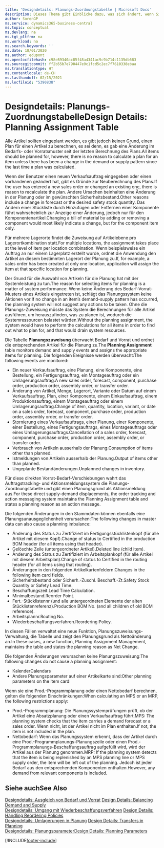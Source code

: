 ```yaml
---
title: 'Designdetails: Planungs-Zuordnungstabelle | Microsoft Docs'
description: Dieses Thema gibt Einblicke dazu, was sich ändert, wenn Sie einen Artikel für die Planung ändern.
author: SorenGP
ms.service: dynamics365-business-central
ms.topic: conceptual
ms.devlang: na
ms.tgt_pltfrm: na
ms.workload: na
ms.search.keywords: ''
ms.date: 10/01/2020
ms.author: edupont
ms.openlocfilehash: c98e89340ac85f48a4341ac9c9b714c1135db683
ms.sourcegitcommit: ff2b55b7e790447e0c1fcd5c2ec7f7610338ebaa
ms.translationtype: HT
ms.contentlocale: de-CH
ms.lasthandoff: 02/15/2021
ms.locfileid: "5390838"
---
```

# <a name="design-details-planning-assignment-table"></a><span data-ttu-id="9c51e-103">Designdetails: Planungs-Zuordnungstabelle</span><span class="sxs-lookup"><span data-stu-id="9c51e-103">Design Details: Planning Assignment Table</span></span>
<span data-ttu-id="9c51e-104">Alle Artikel sollten eingeplant werden, es gibt jedoch keinen Grund, einen Plan für einen Artikel zu berechnen, es sei denn, es gab eine Änderung im Bedarfs- oder Vorratsmuster seit der letzten Berechnung des Plans.</span><span class="sxs-lookup"><span data-stu-id="9c51e-104">All items should be planned for, however, there is no reason to calculate a plan for an item unless there has been a change in the demand or supply pattern since the last time a plan was calculated.</span></span>  

<span data-ttu-id="9c51e-105">Wenn der Benutzer einen neuen Verkaufsauftrag eingegeben oder einen vorhandenen geändert hat, gibt es Gründe zur Neuberechnung des Plans.</span><span class="sxs-lookup"><span data-stu-id="9c51e-105">If the user has entered a new sales order or changed an existing one, there is reason to recalculate the plan.</span></span> <span data-ttu-id="9c51e-106">Andere Ursachen beinhalten eine Änderung in der Planung oder im gewünschten Sicherheitsbestand.</span><span class="sxs-lookup"><span data-stu-id="9c51e-106">Other reasons include a change in forecast or the desired safety stock quantity.</span></span> <span data-ttu-id="9c51e-107">Das Ändern einer Stückliste durch Hinzufügen oder Entfernen einer Komponente führt wahrscheinlich zur Anzeige einer Änderung, jedoch nur für den Komponentenartikel.</span><span class="sxs-lookup"><span data-stu-id="9c51e-107">Changing a bill of material by adding or removing a component would most likely indicate a change, but for the component item only.</span></span>  

<span data-ttu-id="9c51e-108">Für mehrere Lagerorte findet die Zuweisung auf Artikelebene pro Lagerortkombination statt.</span><span class="sxs-lookup"><span data-stu-id="9c51e-108">For multiple locations, the assignment takes place at the level of item per location combination.</span></span> <span data-ttu-id="9c51e-109">Wenn beispielsweise ein Auftrag an nur einem Lagerplatz erstellt wurde, ordnet die Anwendung den Artikel an diesem bestimmten Lagerort der Planung zu.</span><span class="sxs-lookup"><span data-stu-id="9c51e-109">If, for example, a sales order has been created at only one location, application will assign the item at that specific location for planning.</span></span>  

<span data-ttu-id="9c51e-110">Der Grund für die Auswahl von Artikeln für die Planung hat mit der Systemleistung zu tun.</span><span class="sxs-lookup"><span data-stu-id="9c51e-110">The reason for selecting items for planning is a matter of system performance.</span></span> <span data-ttu-id="9c51e-111">Wenn keine Änderung des Bedarf-Vorrat-Musters eines Artikels eingetreten ist, schlägt das Planungssystem keine Aktionen vor.</span><span class="sxs-lookup"><span data-stu-id="9c51e-111">If no change in an item’s demand-supply pattern has occurred, the planning system will not suggest any actions to be taken.</span></span> <span data-ttu-id="9c51e-112">Ohne die Planungs-Zuweisung müsste das System die Berechnungen für alle Artikel ausführen, um herauszufinden, was zu planen ist, wodurch die Systemressourcen belastet würden.</span><span class="sxs-lookup"><span data-stu-id="9c51e-112">Without the planning assignment, the system would have to perform the calculations for all items in order to find out what to plan for, and that would drain system resources.</span></span>  

<span data-ttu-id="9c51e-113">Die Tabelle **Planungszuweisung** überwacht Bedarf und Vorrat und ordnet die entsprechenden Artikel für die Planung zu.</span><span class="sxs-lookup"><span data-stu-id="9c51e-113">The **Planning Assignment** table monitors demand and supply events and assigns the appropriate items for planning.</span></span> <span data-ttu-id="9c51e-114">Die folgenden Ereignisse werden überwacht:</span><span class="sxs-lookup"><span data-stu-id="9c51e-114">The following events are monitored:</span></span>  

* <span data-ttu-id="9c51e-115">Ein neuer Verkaufsauftrag, eine Planung, eine Komponente, eine Bestellung, ein Fertigungsauftrag, ein Montageauftrag oder ein Umlagerungsauftrag.</span><span class="sxs-lookup"><span data-stu-id="9c51e-115">A new sales order, forecast, component, purchase order, production order, assembly order, or transfer order.</span></span>  
* <span data-ttu-id="9c51e-116">Änderung von Artikel, Menge, Lagerort, Variante oder Datum auf einem Verkaufsauftrag, Plan, einer Komponente, einem Einkaufsauftrag, einem Produktionsauftrag, einem Montageauftrag oder einem Umlagerungsauftrag.</span><span class="sxs-lookup"><span data-stu-id="9c51e-116">Change of item, quantity, location, variant, or date on a sales order, forecast, component, purchase order, production order, assembly order, or transfer order.</span></span>  
* <span data-ttu-id="9c51e-117">Stornierung eines Verkaufsauftrags, einer Planung, einer Komponente, einer Bestellung, eines Fertigungsauftrags, eines Montageauftrags oder eines Umlagerungsauftrags.</span><span class="sxs-lookup"><span data-stu-id="9c51e-117">Cancellation of a sales order, forecast, component, purchase order, production order, assembly order, or transfer order.</span></span>  
* <span data-ttu-id="9c51e-118">Verbrauch von Artikeln ausserhalb der Planung.</span><span class="sxs-lookup"><span data-stu-id="9c51e-118">Consumption of items other than planned.</span></span>  
* <span data-ttu-id="9c51e-119">Istmeldungen von Artikeln ausserhalb der Planung.</span><span class="sxs-lookup"><span data-stu-id="9c51e-119">Output of items other than planned.</span></span>  
* <span data-ttu-id="9c51e-120">Ungeplante Bestandänderungen.</span><span class="sxs-lookup"><span data-stu-id="9c51e-120">Unplanned changes in inventory.</span></span>  

<span data-ttu-id="9c51e-121">Für diese direkten Vorrat-Bedarf-Verschiebungen wahrt das Auftragstracking- und Aktionsmeldungssystem die Planungs-Zuordnungstabelle und gibt einen Planungsgrund als Aktionsmeldung aus.</span><span class="sxs-lookup"><span data-stu-id="9c51e-121">For these direct supply-demand displacements, the order tracking and action messaging system maintains the Planning Assignment table and states a planning reason as an action message.</span></span>  

<span data-ttu-id="9c51e-122">Die folgenden Änderungen in den Stammdaten können ebenfalls eine Planungsunausgeglichenheit verursachen:</span><span class="sxs-lookup"><span data-stu-id="9c51e-122">The following changes in master data can also cause a planning imbalance:</span></span>  

* <span data-ttu-id="9c51e-123">Änderung des Status zu Zertifiziert im Fertigungsstücklistenkopf (für alle Artikel mit diesem Kopf).</span><span class="sxs-lookup"><span data-stu-id="9c51e-123">Change of status to Certified in the production BOM header (for all items using that header).</span></span>  
* <span data-ttu-id="9c51e-124">Gelöschte Zeile (untergeordneter Artikel).</span><span class="sxs-lookup"><span data-stu-id="9c51e-124">Deleted line (child item).</span></span>  
* <span data-ttu-id="9c51e-125">Änderung des Status zu Zertifiziert im Arbeitsplankopf (für alle Artikel mit diesem Arbeitsplan).</span><span class="sxs-lookup"><span data-stu-id="9c51e-125">Change of status to Certified in the routing header (for all items using that routing).</span></span>  
* <span data-ttu-id="9c51e-126">Änderungen in den folgenden Artikelkartenfeldern.</span><span class="sxs-lookup"><span data-stu-id="9c51e-126">Changes in the following item card fields.</span></span>  
* <span data-ttu-id="9c51e-127">Sicherheitsbestand oder Sicherh.-Zuschl. Beschaff.-Zt.</span><span class="sxs-lookup"><span data-stu-id="9c51e-127">Safety Stock Quantity or Safety Lead Time.</span></span>  
* <span data-ttu-id="9c51e-128">Beschaffungszeit.</span><span class="sxs-lookup"><span data-stu-id="9c51e-128">Lead Time Calculation.</span></span>  
* <span data-ttu-id="9c51e-129">Minimalbestand.</span><span class="sxs-lookup"><span data-stu-id="9c51e-129">Reorder Point.</span></span>  
* <span data-ttu-id="9c51e-130">Fert.-Stücklistennr (und alle untergeordneten Elemente der alten Stücklistenreferenz).</span><span class="sxs-lookup"><span data-stu-id="9c51e-130">Production BOM No. (and all children of old BOM reference).</span></span>  
* <span data-ttu-id="9c51e-131">Arbeitsplannr.</span><span class="sxs-lookup"><span data-stu-id="9c51e-131">Routing No.</span></span>  
* <span data-ttu-id="9c51e-132">Wiederbeschaffungsverfahren.</span><span class="sxs-lookup"><span data-stu-id="9c51e-132">Reordering Policy.</span></span>  

<span data-ttu-id="9c51e-133">In diesen Fällen verwaltet eine neue Funktion, Planungszuweisungs-Verwaltung, die Tabelle und zeigt den Planungsgrund als Nettoänderung an.</span><span class="sxs-lookup"><span data-stu-id="9c51e-133">In these cases, a new function, Planning Assignment Management, maintains the table and states the planning reason as Net Change.</span></span>  

<span data-ttu-id="9c51e-134">Die folgenden Änderungen verursachen keine Planungszuweisung:</span><span class="sxs-lookup"><span data-stu-id="9c51e-134">The following changes do not cause a planning assignment:</span></span>  

* <span data-ttu-id="9c51e-135">Kalender</span><span class="sxs-lookup"><span data-stu-id="9c51e-135">Calendars</span></span>  
* <span data-ttu-id="9c51e-136">Andere Planungsparameter auf einer Artikelkarte sind:</span><span class="sxs-lookup"><span data-stu-id="9c51e-136">Other planning parameters on the item card</span></span>  

<span data-ttu-id="9c51e-137">Wenn sie eine Prod.-Programmplanung oder einen Nettobedarf berechnen, gelten die folgenden Einschränkungen:</span><span class="sxs-lookup"><span data-stu-id="9c51e-137">When calculating an MPS or an MRP, the following restrictions apply:</span></span>  

* <span data-ttu-id="9c51e-138">Prod.-Programmplanung: Die Planungssystemprüfungen prüft, ob der Artikel eine Absatzplanung oder einen Verkaufsauftrag führt.</span><span class="sxs-lookup"><span data-stu-id="9c51e-138">MPS: The planning system checks that the item carries a demand forecast or a sales order.</span></span> <span data-ttu-id="9c51e-139">Wenn nicht, ist der Artikel nicht im Plan enthalten.</span><span class="sxs-lookup"><span data-stu-id="9c51e-139">If not, the item is not included in the plan.</span></span>  
* <span data-ttu-id="9c51e-140">Nettobedarf: Wenn das Planungssystem erkennt, dass der Artikel durch eine Prod.-Programmplanungs-Planungszeile oder einen Prod.-Programmplanungs-Beschaffungsauftrag aufgefüllt wird, wird der Artikel aus der Planung genommen.</span><span class="sxs-lookup"><span data-stu-id="9c51e-140">MRP: If the planning system detects that the item is being replenished by an MPS planning line or MPS supply order, the item will be left out of the planning.</span></span> <span data-ttu-id="9c51e-141">Jedoch ist jeder Bedarf aus den entsprechenden Komponenten enthalten.</span><span class="sxs-lookup"><span data-stu-id="9c51e-141">However, any demand from relevant components is included.</span></span>  

## <a name="see-also"></a><span data-ttu-id="9c51e-142">Siehe auch</span><span class="sxs-lookup"><span data-stu-id="9c51e-142">See Also</span></span>  
<span data-ttu-id="9c51e-143">[Designdetails: Ausgleich von Bedarf und Vorrat](design-details-balancing-demand-and-supply.md) </span><span class="sxs-lookup"><span data-stu-id="9c51e-143">[Design Details: Balancing Demand and Supply](design-details-balancing-demand-and-supply.md) </span></span>  
<span data-ttu-id="9c51e-144">[Designdetails: Umgang mit Wiederbeschaffungsverfahren](design-details-handling-reordering-policies.md) </span><span class="sxs-lookup"><span data-stu-id="9c51e-144">[Design Details: Handling Reordering Policies](design-details-handling-reordering-policies.md) </span></span>  
<span data-ttu-id="9c51e-145">[Designdetails: Umlagerungen in Planung](design-details-transfers-in-planning.md) </span><span class="sxs-lookup"><span data-stu-id="9c51e-145">[Design Details: Transfers in Planning](design-details-transfers-in-planning.md) </span></span>  
[<span data-ttu-id="9c51e-146">Designdetails: Planungsparameter</span><span class="sxs-lookup"><span data-stu-id="9c51e-146">Design Details: Planning Parameters</span></span>](design-details-planning-parameters.md)  


[!INCLUDE[footer-include](includes/footer-banner.md)]